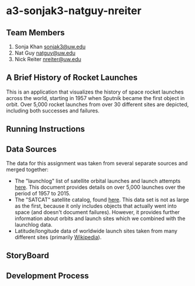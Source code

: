 a3-sonjak3-natguy-nreiter
===============

## Team Members

1. Sonja Khan sonjak3@uw.edu
2. Nat Guy natguy@uw.edu
3. Nick Reiter nreiter@uw.edu

## A Brief History of Rocket Launches

This is an application that visualizes the history of space rocket launches across the world, starting in 1957 when Sputnik became the first object in orbit. Over 5,000 rocket launches from over 30 different sites are depicted, including both successes and failures.

## Running Instructions


## Data Sources

The data for this assignment was taken from several separate sources and merged together:

* The "launchlog" list of satellite orbital launches and launch attempts [here](http://planet4589.org/space/log/launchlog.txt). This document provides details on over 5,000 launches over the period of 1957 to 2015.
* The "SATCAT" satellite catalog, found [here](https://celestrak.com/pub/satcat.txt). This data set is not as large as the first, because it only includes objects that actually went into space (and doesn't document failures). However, it provides further information about orbits and launch sites which we combined with the launchlog data.
* Latitude/longitude data of worldwide launch sites taken from many different sites (primarily [Wikipedia](https://www.wikipedia.org/)).

## StoryBoard


## Development Process
